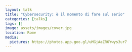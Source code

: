 ```yaml
---
layout: talk
title: "Cybersecurity: è il momento di fare sul serio"
categories: [talks]
tags: []
image: assets/images/cover.jpg
location: Rome
media:
  pictures: https://photos.app.goo.gl/uMGjAaZR6Ywys3ur7
---
```

